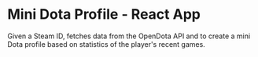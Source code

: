 # Mini Dota Profile - React App

Given a Steam ID, fetches data from the OpenDota API and to create a mini Dota profile based on statistics of the player's recent games.